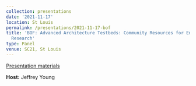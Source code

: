 ```yaml
---
collection: presentations
date: '2021-11-17'
location: St Louis
permalink: /presentations/2021-11-17-bof
title: 'BOF: Advanced Architecture Testbeds: Community Resources for Enhanced HPC
  Research'
type: Panel
venue: SC21, St Louis
---
```


[Presentation materials](https://sc21.supercomputing.org/presentation/?id=bof140&sess=sess385)


**Host:** Jeffrey Young